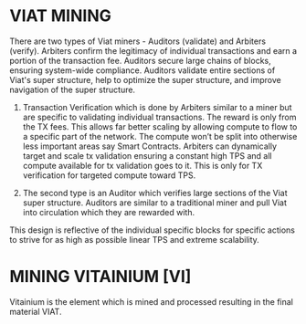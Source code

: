# VIAT MINING

There are two types of Viat miners - Auditors (validate) and Arbiters (verify). Arbiters confirm the legitimacy of individual transactions and earn a portion of the transaction fee. Auditors secure large chains of blocks, ensuring system-wide compliance. Auditors validate entire sections of Viat's super structure, help to optimize the super structure, and improve navigation of the super structure.

1) Transaction Verification which is done by Arbiters similar to a miner but are specific to validating individual transactions. The reward is only from the TX fees. This allows far better scaling by allowing compute to flow to a specific part of the network. The compute won’t be split into otherwise less important areas say Smart Contracts. Arbiters can dynamically target and scale tx validation ensuring a constant high TPS and all compute available for tx validation goes to it. This is only for TX verification for targeted compute toward TPS.

2) The second type is an Auditor which verifies large sections of the Viat super structure. Auditors are similar to a traditional miner and pull Viat into circulation which they are rewarded with.

This design is reflective of the individual specific blocks for specific actions to strive for as high as possible linear TPS and extreme scalability.


# MINING VITAINIUM [VI]

Vitainium is the element which is mined and processed resulting in the final material VIAT.
